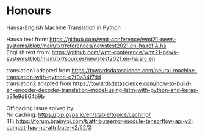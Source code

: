 # Honours
Hausa-English Machine Translation in Python

Hausa text from: https://github.com/wmt-conference/wmt21-news-systems/blob/main/txt/references/newstest2021.en-ha.ref.A.ha <br />
English text from: https://github.com/wmt-conference/wmt21-news-systems/blob/main/txt/sources/newstest2021.en-ha.src.en

translation1 adapted from https://towardsdatascience.com/neural-machine-translation-with-python-c2f0a34f7dd <br />
translation2 adapted from https://towardsdatascience.com/how-to-build-an-encoder-decoder-translation-model-using-lstm-with-python-and-keras-a31e9d864b9b

Offloading issue solved by: <br />
No caching: https://pip.pypa.io/en/stable/topics/caching/ <br />
TF: https://forum.brainypi.com/t/attributeerror-module-tensorflow-api-v2-compat-has-no-attribute-v2/52/3
